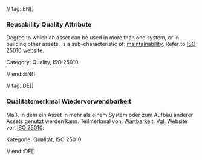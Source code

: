 // tag::EN[]
### Reusability Quality Attribute
Degree to which an asset can be used in more than one system, or in building other assets.
Is a sub-characteristic of: [maintainability](#term-maintainability-quality-attribute).
Refer to [ISO 25010](https://iso25000.com/index.php/en/iso-25000-standards/iso-25010) website.

Category: Quality, ISO 25010

// end::EN[]

// tag::DE[]
### Qualitätsmerkmal Wiederverwendbarkeit

Maß, in dem ein Asset in mehr als einem System oder zum Aufbau anderer
Assets genutzt werden kann. Teilmerkmal von:
[Wartbarkeit](#term-maintainability-quality-attribute). 
Vgl. Website von [ISO 25010](https://iso25000.com/index.php/en/iso-25000-standards/iso-25010).

Kategorie: Qualität, ISO 25010



// end::DE[]

